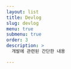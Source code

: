 ```yaml
---
layout: list
title: Devlog
slug: devlog
menu: true
submenu: true
order: 3
description: >
  개발에 관련된 간단한 내용

---
```


